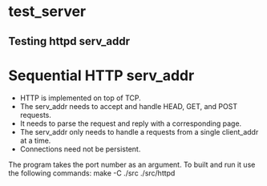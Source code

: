 # test_server
Testing httpd serv_addr
----
# Sequential HTTP serv_addr

 * HTTP is implemented on top of TCP.
 * The serv_addr needs to accept and handle HEAD, GET, and POST requests.
 * It needs to parse the request and reply with a corresponding page.
 * The serv_addr only needs to handle a requests from a single client_addr at a time.
 * Connections need not be persistent.

The program takes the port number as an argument.
To built and run it use the following commands:
make -C ./src
./src/httpd <port>
